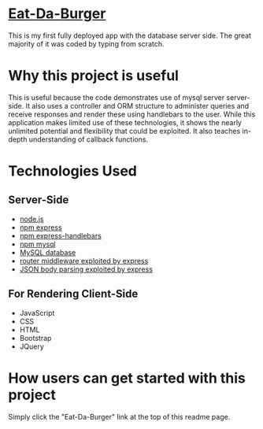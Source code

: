 # [Eat-Da-Burger](https://stormy-sea-95986.herokuapp.com/)

This is my first fully deployed app with the database server side. The great majority of it was coded by typing from scratch.

# Why this project is useful
This is useful because the code demonstrates use of mysql server server-side. It also uses a controller and ORM structure to administer queries and receive responses and render these using handlebars to the user. While this application makes limited use of these technologies, it shows the nearly unlimited potential and flexibility that could be exploited. It also teaches in-depth understanding of callback functions.

# Technologies Used
##  Server-Side
*   [node.js](https://nodejs.org/en/)
*   [npm express](https://www.npmjs.com/package/express)
*   [npm express-handlebars](https://www.npmjs.com/package/express-handlebars)
*   [npm mysql](https://www.npmjs.com/package/mysql)
*   [MySQL database](https://www.mysql.com/)
*   [router middleware exploited by express](https://expressjs.com/en/guide/routing.html)
*   [JSON body parsing exploited by express](http://expressjs.com/en/resources/middleware/body-parser.html)
    
##  For Rendering Client-Side
*   JavaScript
*   CSS
*   HTML
*   Bootstrap
*   JQuery

# How users can get started with this project
Simply click the "Eat-Da-Burger" link at the top of this readme page.
